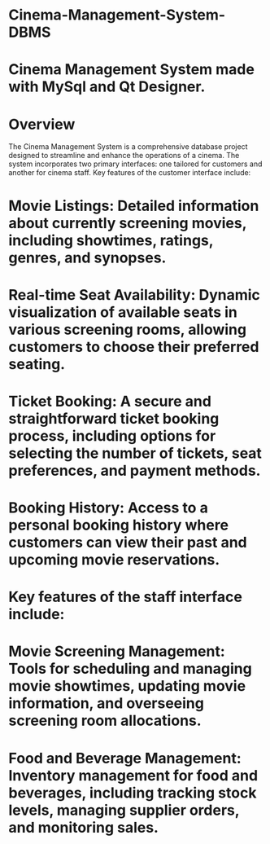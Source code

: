 # Cinema-Management-System-DBMS
# Cinema Management System made with MySql and Qt Designer.
# Overview
The Cinema Management System is a comprehensive database project designed to streamline and enhance the operations of a cinema. The system incorporates two primary interfaces: one tailored for customers and another for cinema staff.
Key features of the customer interface include:
# Movie Listings: Detailed information about currently screening movies, including showtimes, ratings, genres, and synopses.
# Real-time Seat Availability: Dynamic visualization of available seats in various screening rooms, allowing customers to choose their preferred seating.
# Ticket Booking: A secure and straightforward ticket booking process, including options for selecting the number of tickets, seat preferences, and payment methods.
# Booking History: Access to a personal booking history where customers can view their past and upcoming movie reservations.
# Key features of the staff interface include:
# Movie Screening Management: Tools for scheduling and managing movie showtimes, updating movie information, and overseeing screening room allocations.
# Food and Beverage Management: Inventory management for food and beverages, including tracking stock levels, managing supplier orders, and monitoring sales.
